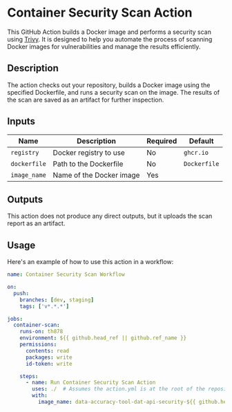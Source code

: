 # Container Security Scan Action

This GitHub Action builds a Docker image and performs a security scan using [Trivy](https://github.com/aquasecurity/trivy). It is designed to help you automate the process of scanning Docker images for vulnerabilities and manage the results efficiently.

## Description

The action checks out your repository, builds a Docker image using the specified Dockerfile, and runs a security scan on the image. The results of the scan are saved as an artifact for further inspection.

## Inputs

| Name         | Description                          | Required | Default   |
|--------------|--------------------------------------|----------|-----------|
| `registry`   | Docker registry to use               | No       | `ghcr.io` |
| `dockerfile` | Path to the Dockerfile               | No       | `Dockerfile` |
| `image_name` | Name of the Docker image             | Yes      |           |

## Outputs

This action does not produce any direct outputs, but it uploads the scan report as an artifact.

## Usage

Here's an example of how to use this action in a workflow:

```yaml
name: Container Security Scan Workflow

on:
  push:
    branches: [dev, staging]
    tags: ['v*.*.*']

jobs:
  container-scan:
    runs-on: th878
    environment: ${{ github.head_ref || github.ref_name }}
    permissions:
      contents: read
      packages: write
      id-token: write

    steps:
      - name: Run Container Security Scan Action
        uses: ./  # Assumes the action.yml is at the root of the repository
        with:
          image_name: data-accuracy-tool-dat-api-security-${{ github.head_ref || github.ref_name }}
